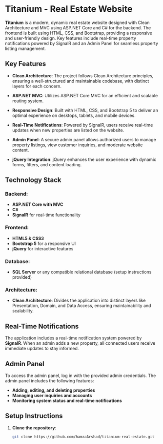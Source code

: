 # Titanium - Real Estate Website

**Titanium** is a modern, dynamic real estate website designed with Clean Architecture and MVC using ASP.NET Core and C# for the backend. The frontend is built using HTML, CSS, and Bootstrap, providing a responsive and user-friendly design. Key features include real-time property notifications powered by SignalR and an Admin Panel for seamless property listing management.

## Key Features

- **Clean Architecture**: The project follows Clean Architecture principles, ensuring a well-structured and maintainable codebase, with distinct layers for each concern.
  
- **ASP.NET MVC**: Utilizes ASP.NET Core MVC for an efficient and scalable routing system.

- **Responsive Design**: Built with HTML, CSS, and Bootstrap 5 to deliver an optimal experience on desktops, tablets, and mobile devices.

- **Real-Time Notifications**: Powered by SignalR, users receive real-time updates when new properties are listed on the website.

- **Admin Panel**: A secure admin panel allows authorized users to manage property listings, view customer inquiries, and moderate website content.

- **jQuery Integration**: jQuery enhances the user experience with dynamic forms, filters, and content loading.

## Technology Stack

### Backend:
- **ASP.NET Core with MVC**
- **C#**
- **SignalR** for real-time functionality

### Frontend:
- **HTML5 & CSS3**
- **Bootstrap 5** for a responsive UI
- **jQuery** for interactive features

### Database:
- **SQL Server** or any compatible relational database (setup instructions provided)

### Architecture:
- **Clean Architecture**: Divides the application into distinct layers like Presentation, Domain, and Data Access, ensuring maintainability and scalability.

## Real-Time Notifications

The application includes a real-time notification system powered by **SignalR**. When an admin adds a new property, all connected users receive immediate updates to stay informed.

## Admin Panel

To access the admin panel, log in with the provided admin credentials. The admin panel includes the following features:

- **Adding, editing, and deleting properties**
- **Managing user inquiries and accounts**
- **Monitoring system status and real-time notifications**

## Setup Instructions

1. **Clone the repository**:
   ```bash
   git clone https://github.com/hamzaArshad/titanium-real-estate.git
